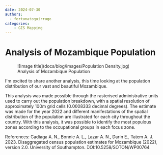 ```yaml
---
date: 2024-07-30
authors:
  - fortunatoguirrugo
categories:
    - GIS Mapping
---
```

# Analysis of Mozambique Population
<figure markdown="span">
  ![Image title](docs/blog/images/Population Density.jpg)
  <figcaption>Analysis of Mozambique Population</figcaption>
</figure>
I'm excited to share another analysis, this time looking at the population distribution of our vast and beautiful Mozambique.

This analysis was made possible through the rasterised administrative units used to carry out the population breakdown, with a spatial resolution of approximately 100m grid cells (0.0008333 decimal degrees). The estimate was made for the year 2022 and different manifestations of the spatial distribution of the population are illustrated for each city throughout the country. With this analysis, it was possible to identify the most populous zones according to the occupational groups in each focus zone.

References:
Gadiaga A. N., Bonnie A. L., Lazar A. N., Darin E., Tatem A. J. 2023. Disaggregated census population estimates for Mozambique (2022), version 2.0. University of Southampton. DOI:10.5258/SOTON/WP00764
